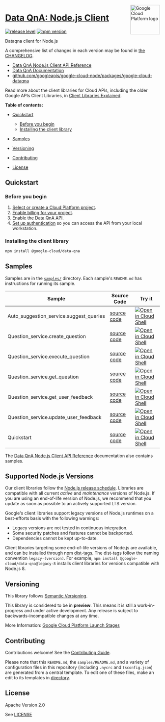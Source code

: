 [//]: # "This README.md file is auto-generated, all changes to this file will be lost."
[//]: # "To regenerate it, use `python -m synthtool`."
<img src="https://avatars2.githubusercontent.com/u/2810941?v=3&s=96" alt="Google Cloud Platform logo" title="Google Cloud Platform" align="right" height="96" width="96"/>

# [Data QnA: Node.js Client](https://github.com/googleapis/google-cloud-node/tree/main/packages/google-cloud-dataqna)

[![release level](https://img.shields.io/badge/release%20level-preview-yellow.svg?style=flat)](https://cloud.google.com/terms/launch-stages)
[![npm version](https://img.shields.io/npm/v/@google-cloud/data-qna.svg)](https://www.npmjs.org/package/@google-cloud/data-qna)




Dataqna client for Node.js


A comprehensive list of changes in each version may be found in
[the CHANGELOG](https://github.com/googleapis/google-cloud-node/tree/main/packages/google-cloud-dataqna/CHANGELOG.md).

* [Data QnA Node.js Client API Reference][client-docs]
* [Data QnA Documentation][product-docs]
* [github.com/googleapis/google-cloud-node/packages/google-cloud-dataqna](https://github.com/googleapis/google-cloud-node/tree/main/packages/google-cloud-dataqna)

Read more about the client libraries for Cloud APIs, including the older
Google APIs Client Libraries, in [Client Libraries Explained][explained].

[explained]: https://cloud.google.com/apis/docs/client-libraries-explained

**Table of contents:**


* [Quickstart](#quickstart)
  * [Before you begin](#before-you-begin)
  * [Installing the client library](#installing-the-client-library)

* [Samples](#samples)
* [Versioning](#versioning)
* [Contributing](#contributing)
* [License](#license)

## Quickstart

### Before you begin

1.  [Select or create a Cloud Platform project][projects].
1.  [Enable billing for your project][billing].
1.  [Enable the Data QnA API][enable_api].
1.  [Set up authentication][auth] so you can access the
    API from your local workstation.

### Installing the client library

```bash
npm install @google-cloud/data-qna
```




## Samples

Samples are in the [`samples/`](https://github.com/googleapis/google-cloud-node/tree/main/packages/google-cloud-dataqna/samples) directory. Each sample's `README.md` has instructions for running its sample.

| Sample                      | Source Code                       | Try it |
| --------------------------- | --------------------------------- | ------ |
| Auto_suggestion_service.suggest_queries | [source code](https://github.com/googleapis/google-cloud-node/blob/main/packages/google-cloud-dataqna/samples/generated/v1alpha/auto_suggestion_service.suggest_queries.js) | [![Open in Cloud Shell][shell_img]](https://console.cloud.google.com/cloudshell/open?git_repo=https://github.com/googleapis/google-cloud-node&page=editor&open_in_editor=packages/google-cloud-dataqna/samples/generated/v1alpha/auto_suggestion_service.suggest_queries.js,packages/google-cloud-dataqna/samples/README.md) |
| Question_service.create_question | [source code](https://github.com/googleapis/google-cloud-node/blob/main/packages/google-cloud-dataqna/samples/generated/v1alpha/question_service.create_question.js) | [![Open in Cloud Shell][shell_img]](https://console.cloud.google.com/cloudshell/open?git_repo=https://github.com/googleapis/google-cloud-node&page=editor&open_in_editor=packages/google-cloud-dataqna/samples/generated/v1alpha/question_service.create_question.js,packages/google-cloud-dataqna/samples/README.md) |
| Question_service.execute_question | [source code](https://github.com/googleapis/google-cloud-node/blob/main/packages/google-cloud-dataqna/samples/generated/v1alpha/question_service.execute_question.js) | [![Open in Cloud Shell][shell_img]](https://console.cloud.google.com/cloudshell/open?git_repo=https://github.com/googleapis/google-cloud-node&page=editor&open_in_editor=packages/google-cloud-dataqna/samples/generated/v1alpha/question_service.execute_question.js,packages/google-cloud-dataqna/samples/README.md) |
| Question_service.get_question | [source code](https://github.com/googleapis/google-cloud-node/blob/main/packages/google-cloud-dataqna/samples/generated/v1alpha/question_service.get_question.js) | [![Open in Cloud Shell][shell_img]](https://console.cloud.google.com/cloudshell/open?git_repo=https://github.com/googleapis/google-cloud-node&page=editor&open_in_editor=packages/google-cloud-dataqna/samples/generated/v1alpha/question_service.get_question.js,packages/google-cloud-dataqna/samples/README.md) |
| Question_service.get_user_feedback | [source code](https://github.com/googleapis/google-cloud-node/blob/main/packages/google-cloud-dataqna/samples/generated/v1alpha/question_service.get_user_feedback.js) | [![Open in Cloud Shell][shell_img]](https://console.cloud.google.com/cloudshell/open?git_repo=https://github.com/googleapis/google-cloud-node&page=editor&open_in_editor=packages/google-cloud-dataqna/samples/generated/v1alpha/question_service.get_user_feedback.js,packages/google-cloud-dataqna/samples/README.md) |
| Question_service.update_user_feedback | [source code](https://github.com/googleapis/google-cloud-node/blob/main/packages/google-cloud-dataqna/samples/generated/v1alpha/question_service.update_user_feedback.js) | [![Open in Cloud Shell][shell_img]](https://console.cloud.google.com/cloudshell/open?git_repo=https://github.com/googleapis/google-cloud-node&page=editor&open_in_editor=packages/google-cloud-dataqna/samples/generated/v1alpha/question_service.update_user_feedback.js,packages/google-cloud-dataqna/samples/README.md) |
| Quickstart | [source code](https://github.com/googleapis/google-cloud-node/blob/main/packages/google-cloud-dataqna/samples/quickstart.js) | [![Open in Cloud Shell][shell_img]](https://console.cloud.google.com/cloudshell/open?git_repo=https://github.com/googleapis/google-cloud-node&page=editor&open_in_editor=packages/google-cloud-dataqna/samples/quickstart.js,packages/google-cloud-dataqna/samples/README.md) |



The [Data QnA Node.js Client API Reference][client-docs] documentation
also contains samples.

## Supported Node.js Versions

Our client libraries follow the [Node.js release schedule](https://github.com/nodejs/release#release-schedule).
Libraries are compatible with all current _active_ and _maintenance_ versions of
Node.js.
If you are using an end-of-life version of Node.js, we recommend that you update
as soon as possible to an actively supported LTS version.

Google's client libraries support legacy versions of Node.js runtimes on a
best-efforts basis with the following warnings:

* Legacy versions are not tested in continuous integration.
* Some security patches and features cannot be backported.
* Dependencies cannot be kept up-to-date.

Client libraries targeting some end-of-life versions of Node.js are available, and
can be installed through npm [dist-tags](https://docs.npmjs.com/cli/dist-tag).
The dist-tags follow the naming convention `legacy-(version)`.
For example, `npm install @google-cloud/data-qna@legacy-8` installs client libraries
for versions compatible with Node.js 8.

## Versioning

This library follows [Semantic Versioning](http://semver.org/).







This library is considered to be in **preview**. This means it is still a
work-in-progress and under active development. Any release is subject to
backwards-incompatible changes at any time.


More Information: [Google Cloud Platform Launch Stages][launch_stages]

[launch_stages]: https://cloud.google.com/terms/launch-stages

## Contributing

Contributions welcome! See the [Contributing Guide](https://github.com/googleapis/google-cloud-node/blob/main/CONTRIBUTING.md).

Please note that this `README.md`, the `samples/README.md`,
and a variety of configuration files in this repository (including `.nycrc` and `tsconfig.json`)
are generated from a central template. To edit one of these files, make an edit
to its templates in
[directory](https://github.com/googleapis/synthtool).

## License

Apache Version 2.0

See [LICENSE](https://github.com/googleapis/google-cloud-node/blob/main/LICENSE)

[client-docs]: https://cloud.google.com/nodejs/docs/reference/data-qna/latest
[product-docs]: https://cloud.google.com/bigquery/docs
[shell_img]: https://gstatic.com/cloudssh/images/open-btn.png
[projects]: https://console.cloud.google.com/project
[billing]: https://support.google.com/cloud/answer/6293499#enable-billing
[enable_api]: https://console.cloud.google.com/flows/enableapi?apiid=dataqna.googleapis.com
[auth]: https://cloud.google.com/docs/authentication/external/set-up-adc-local
